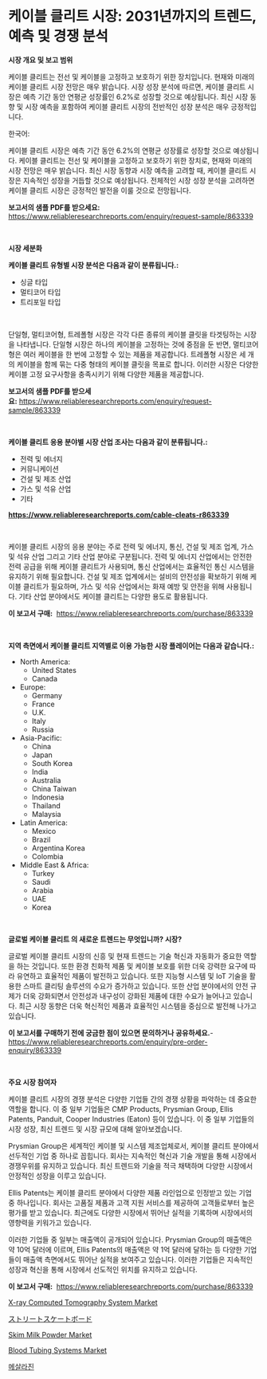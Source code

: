 <p><h1>케이블 클리트 시장: 2031년까지의 트렌드, 예측 및 경쟁 분석</h1></p><p><strong>시장 개요 및 보고 범위</strong></p>
<p><p>케이블 클리트는 전선 및 케이블을 고정하고 보호하기 위한 장치입니다. 현재와 미래의 케이블 클리트 시장 전망은 매우 밝습니다. 시장 성장 분석에 따르면, 케이블 클리트 시장은 예측 기간 동안 연평균 성장률인 6.2%로 성장할 것으로 예상됩니다. 최신 시장 동향 및 시장 예측을 포함하여 케이블 클리트 시장의 전반적인 성장 분석은 매우 긍정적입니다.</p><p>한국어:</p><p>케이블 클리트 시장은 예측 기간 동안 6.2%의 연평균 성장률로 성장할 것으로 예상됩니다. 케이블 클리트는 전선 및 케이블을 고정하고 보호하기 위한 장치로, 현재와 미래의 시장 전망은 매우 밝습니다. 최신 시장 동향과 시장 예측을 고려할 때, 케이블 클리트 시장은 지속적인 성장을 거듭할 것으로 예상됩니다. 전체적인 시장 성장 분석을 고려하면 케이블 클리트 시장은 긍정적인 발전을 이룰 것으로 전망됩니다.</p></p>
<p><strong>보고서의 샘플 PDF를 받으세요:</strong> <a href="https://www.reliableresearchreports.com/enquiry/request-sample/863339">https://www.reliableresearchreports.com/enquiry/request-sample/863339</a></p>
<p>&nbsp;</p>
<p><strong>시장 세분화</strong></p>
<p><strong>케이블 클리트 유형별 시장 분석은 다음과 같이 분류됩니다.:</strong></p>
<p><ul><li>싱글 타입</li><li>멀티코어 타입</li><li>트리포일 타입</li></ul></p>
<p>&nbsp;</p>
<p><p>단일형, 멀티코어형, 트레폴형 시장은 각각 다른 종류의 케이블 클릿을 타겟팅하는 시장을 나타냅니다. 단일형 시장은 하나의 케이블을 고정하는 것에 중점을 둔 반면, 멀티코어형은 여러 케이블을 한 번에 고정할 수 있는 제품을 제공합니다. 트레폴형 시장은 세 개의 케이블을 함께 묶는 다중 형태의 케이블 클릿을 목표로 합니다. 이러한 시장은 다양한 케이블 고정 요구사항을 충족시키기 위해 다양한 제품을 제공합니다.</p></p>
<p><strong>보고서의 샘플 PDF를 받으세요:</strong>&nbsp;<a href="https://www.reliableresearchreports.com/enquiry/request-sample/863339">https://www.reliableresearchreports.com/enquiry/request-sample/863339</a></p>
<p>&nbsp;</p>
<p><strong> 케이블 클리트 응용 분야별 시장 산업 조사는 다음과 같이 분류됩니다.:</strong></p>
<p><ul><li>전력 및 에너지</li><li>커뮤니케이션</li><li>건설 및 제조 산업</li><li>가스 및 석유 산업</li><li>기타</li></ul></p>
<p><strong><a href="https://www.reliableresearchreports.com/cable-cleats-r863339">https://www.reliableresearchreports.com/cable-cleats-r863339</a></strong></p>
<p>&nbsp;</p>
<p><p>케이블 클리트 시장의 응용 분야는 주로 전력 및 에너지, 통신, 건설 및 제조 업계, 가스 및 석유 산업 그리고 기타 산업 분야로 구분됩니다. 전력 및 에너지 산업에서는 안전한 전력 공급을 위해 케이블 클리트가 사용되며, 통신 산업에서는 효율적인 통신 시스템을 유지하기 위해 필요합니다. 건설 및 제조 업계에서는 설비의 안전성을 확보하기 위해 케이블 클리트가 필요하며, 가스 및 석유 산업에서는 화재 예방 및 안전을 위해 사용됩니다. 기타 산업 분야에서도 케이블 클리트는 다양한 용도로 활용됩니다.</p></p>
<p><strong>이 보고서 구매:</strong>&nbsp; <a href="https://www.reliableresearchreports.com/purchase/863339">https://www.reliableresearchreports.com/purchase/863339</a></p>
<p>&nbsp;</p>
<p><strong>지역 측면에서 케이블 클리트 지역별로 이용 가능한 시장 플레이어는 다음과 같습니다.:</strong></p>
<p><ul>
    <li>
        North America:
        <ul>
            <li>United States</li>
            <li>Canada</li>
        </ul>
    </li>
    <li>
        Europe:
        <ul>
            <li>Germany</li>
            <li>France</li>
            <li>U.K.</li>
            <li>Italy</li>
            <li>Russia</li>
        </ul>
    </li>
    <li>
        Asia-Pacific:
        <ul>
            <li>China</li>
            <li>Japan</li>
            <li>South Korea</li>
            <li>India</li>
            <li>Australia</li>
            <li>China Taiwan</li>
            <li>Indonesia</li>
            <li>Thailand</li>
            <li>Malaysia</li>
        </ul>
    </li>
    <li>
        Latin America:
        <ul>
            <li>Mexico</li>
            <li>Brazil</li>
            <li>Argentina Korea</li>
            <li>Colombia</li>
        </ul>
    </li>
    <li>
        Middle East & Africa:
        <ul>
            <li>Turkey</li>
            <li>Saudi</li>
            <li>Arabia</li>
            <li>UAE</li>
            <li>Korea</li>
        </ul>
    </li>
    </ul></p>
<p>&nbsp;</p>
<p><strong>글로벌 케이블 클리트 의 새로운 트렌드는 무엇입니까? 시장?</strong></p>
<p><p>글로벌 케이블 클리트 시장의 신흥 및 현재 트렌드는 기술 혁신과 자동화가 중요한 역할을 하는 것입니다. 또한 환경 친화적 제품 및 케이블 보호를 위한 더욱 강력한 요구에 따라 유연하고 효율적인 제품이 발전하고 있습니다. 또한 지능형 시스템 및 IoT 기술을 활용한 스마트 클리팅 솔루션의 수요가 증가하고 있습니다. 또한 산업 분야에서의 안전 규제가 더욱 강화되면서 안전성과 내구성이 강화된 제품에 대한 수요가 늘어나고 있습니다. 최근 시장 동향은 더욱 혁신적인 제품과 효율적인 시스템을 중심으로 발전해 나가고 있습니다.</p></p>
<p><strong>이 보고서를 구매하기 전에 궁금한 점이 있으면 문의하거나 공유하세요.</strong>- <a href="https://www.reliableresearchreports.com/enquiry/pre-order-enquiry/863339">https://www.reliableresearchreports.com/enquiry/pre-order-enquiry/863339</a></p>
<p>&nbsp;</p>
<p><strong>주요 시장 참여자</strong></p>
<p><p>케이블 클리트 시장의 경쟁 분석은 다양한 기업들 간의 경쟁 상황을 파악하는 데 중요한 역할을 합니다. 이 중 일부 기업들은 CMP Products, Prysmian Group, Ellis Patents, Panduit, Cooper Industries (Eaton) 등이 있습니다. 이 중 일부 기업들의 시장 성장, 최신 트렌드 및 시장 규모에 대해 알아보겠습니다.</p><p>Prysmian Group은 세계적인 케이블 및 시스템 제조업체로서, 케이블 클리트 분야에서 선두적인 기업 중 하나로 꼽힙니다. 회사는 지속적인 혁신과 기술 개발을 통해 시장에서 경쟁우위를 유지하고 있습니다. 최신 트렌드와 기술을 적극 채택하며 다양한 시장에서 안정적인 성장을 이루고 있습니다.</p><p>Ellis Patents는 케이블 클리트 분야에서 다양한 제품 라인업으로 인정받고 있는 기업 중 하나입니다. 회사는 고품질 제품과 고객 지원 서비스를 제공하여 고객들로부터 높은 평가를 받고 있습니다. 최근에도 다양한 시장에서 뛰어난 실적을 기록하며 시장에서의 영향력을 키워가고 있습니다.</p><p>이러한 기업들 중 일부는 매출액이 공개되어 있습니다. Prysmian Group의 매출액은 약 10억 달러에 이르며, Ellis Patents의 매출액은 약 1억 달러에 달하는 등 다양한 기업들이 매출액 측면에서도 뛰어난 실적을 보여주고 있습니다. 이러한 기업들은 지속적인 성장과 혁신을 통해 시장에서 선도적인 위치를 유지하고 있습니다.</p></p>
<p><strong>이 보고서 구매:</strong>&nbsp;&nbsp;<a href="https://www.reliableresearchreports.com/purchase/863339">https://www.reliableresearchreports.com/purchase/863339</a></p>
<p><p><a href="https://issuu.com/reportprime-2/docs/x-ray-computed-tomography-system-market-size-2030.">X-ray Computed Tomography System Market</a></p><p><a href="https://github.com/mcbeesbxa270/Market-Research-Report-List-1/blob/main/166452118678.md">ストリートスケートボード</a></p><p><a href="https://github.com/jj19131/Market-Research-Report-List-2/blob/main/skim-milk-powder-market.md">Skim Milk Powder Market</a></p><p><a href="https://issuu.com/reportprime-2/docs/blood-tubing-systems-market-size-2030.pptx">Blood Tubing Systems Market</a></p><p><a href="https://github.com/vskv4779xr1/Market-Research-Report-List-1/blob/main/154426317388.md">메살라진</a></p></p>